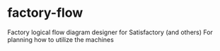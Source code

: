 # factory-flow
Factory logical flow diagram designer for Satisfactory (and others)
For planning how to utilize the machines